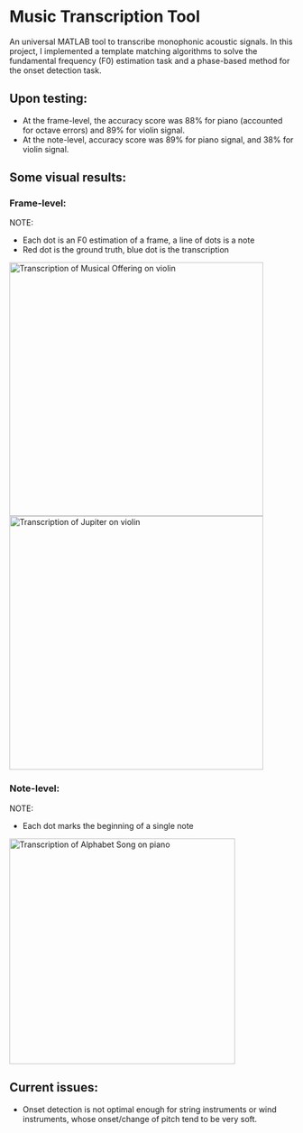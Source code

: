 # Music Transcription Tool
An universal MATLAB tool to transcribe monophonic acoustic signals. In this project, I implemented a template matching algorithms to solve the fundamental frequency (F0) estimation task and a phase-based method for the onset detection task.
## Upon testing:
- At the frame-level, the accuracy score was 88% for piano (accounted for octave errors) and 89% for violin signal. 
- At the note-level, accuracy score was 89% for piano signal, and 38% for violin signal.

## Some visual results:
### Frame-level:
NOTE: 
- Each dot is an F0 estimation of a frame, a line of dots is a note
- Red dot is the ground truth, blue dot is the transcription
      
<img alt="Transcription of Musical Offering on violin" src="https://user-images.githubusercontent.com/64146871/216738125-b7504bba-3721-478f-858c-5aed1fde5747.png" height="450" width="auto" title="Musical Offering on violin (Frame-level Transcription)">

<img alt="Transcription of Jupiter on violin" src="https://user-images.githubusercontent.com/64146871/216738068-7cb64049-dab6-475f-9887-7bce1b751162.png" height="450" width="auto" title="An excerpt of Jupiter on violin (Frame-level Transcription)">

### Note-level:
NOTE: 
- Each dot marks the beginning of a single note

<img alt="Transcription of Alphabet Song on piano" src="https://user-images.githubusercontent.com/64146871/216738014-ff3dddd1-638f-48de-a83d-cf06fdac6ca0.jpg" height="400" width="auto" title="The Alphabet Song on piano (Note-level Transcription)">

## Current issues:
- Onset detection is not optimal enough for string instruments or wind instruments, whose onset/change of pitch tend to be very soft.
